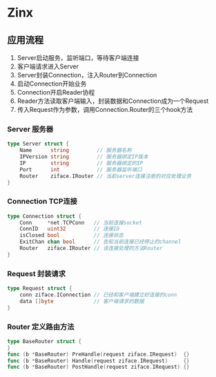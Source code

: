 # Zinx

## 应用流程
1. Server启动服务，监听端口，等待客户端连接
2. 客户端请求进入Server 
3. Server封装Connection，注入Router到Connection
4. 启动Connection开始业务
5. Connection开启Reader协程
6. Reader方法读取客户端输入，封装数据和Connection成为一个Request
7. 传入Request作为参数，调用Connection.Router的三个hook方法

### Server 服务器
```go
type Server struct {
    Name      string         // 服务器名称
    IPVersion string         // 服务器绑定IP版本
    IP        string         // 服务器绑定的IP
    Port      int            // 服务器监听端口
    Router    ziface.IRouter // 当前server连接注册的对应处理业务
}
```

### Connection TCP连接
```go
type Connection struct {
    Conn     *net.TCPConn   // 当前连接socket
    ConnID   uint32         // 连接ID
    isClosed bool           // 连接状态
    ExitChan chan bool      // 告知当前连接已经停止的channel
    Router   ziface.IRouter // 该连接处理的方法Router
}
```

### Request 封装请求
```go
type Request struct {
    conn ziface.IConnection // 已经和客户端建立好连接的conn
    data []byte             // 客户端请求的数据
}
```

### Router 定义路由方法
```go
type BaseRouter struct {
}
func (b *BaseRouter) PreHandle(request ziface.IRequest)  {}
func (b *BaseRouter) Handle(request ziface.IRequest)     {}
func (b *BaseRouter) PostHandle(request ziface.IRequest) {}

```